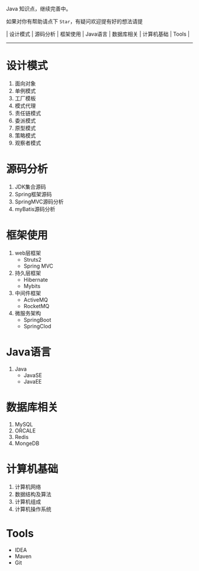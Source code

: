


Java 知识点，继续完善中。




如果对你有帮助请点下 `Star`，有疑问欢迎提有好的想法请提 


| 设计模式 | 源码分析 | 框架使用 | Java语言 | 数据库相关 | 计算机基础 | Tools |

----------


# 设计模式 #
	
1. 面向对象
2. 单例模式
3. 工厂模板
4. 模式代理
5. 责任链模式
6. 委派模式
7. 原型模式
8. 策略模式
9. 观察者模式

# 源码分析 #

1. JDK集合源码
2. Spring框架源码
3. SpringMVC源码分析
3. myBatis源码分析

# 框架使用 #

1. web层框架
	* Struts2
	* Spring MVC
2. 持久层框架
	* Hibernate
	* Mybits
3. 中间件框架
	* ActiveMQ
	* RocketMQ
4. 微服务架构
	* SpringBoot
	* SpringClod

# Java语言 #
1. Java
	- JavaSE
	- JavaEE


# 数据库相关 #

1. MySQL
2. ORCALE
3. Redis
4. MongeDB

# 计算机基础 

1. 计算机网络 
2. 数据结构及算法
3. 计算机组成  
4. 计算机操作系统  

# Tools  

- IDEA
- Maven
- Git



